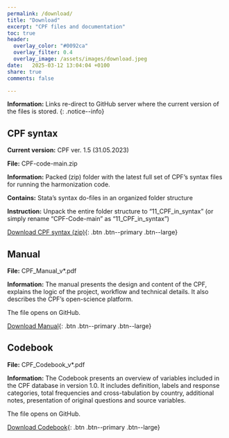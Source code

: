 ```yaml
---
permalink: /download/
title: "Download"
excerpt: "CPF files and documentation"
toc: true
header:
  overlay_color: "#0092ca"
  overlay_filter: 0.4
  overlay_image: /assets/images/download.jpeg
date:   2025-03-12 13:04:04 +0100
share: true 
comments: false

---
```

**Information:** Links re-direct to GitHub server where the current version of the files is stored.
{: .notice--info}

## CPF syntax
**Current version:** CPF ver. 1.5 (31.05.2023)

**File:** CPF-code-main.zip

**Information:** Packed (zip) folder with the latest full set of CPF’s syntax files for running the harmonization code. 

**Contains:** Stata’s syntax do-files in an organized folder structure

**Instruction:** Unpack the entire folder structure to “11_CPF_in_syntax” (or simply rename “CPF-Code-main” as “11_CPF_in_syntax”)

[Download CPF syntax (zip)](https://github.com/cpfdata/CPF-Code/archive/main.zip){: .btn .btn--primary .btn--large}


## Manual
**File:** CPF_Manual_v*.pdf

**Information:** The manual presents the design and content of the CPF, explains the logic of the project, workflow and technical details. It also describes the CPF’s open-science platform.

The file opens on GitHub.

[Download Manual](https://github.com/cpfdata/CPF-Documentation/blob/main/CPF_manual%20v1.5.pdf){: .btn .btn--primary .btn--large}


## Codebook
**File:**  CPF_Codebook_v*.pdf

**Information:** The Codebook presents an overview of variables included in the CPF database in version 1.0. It includes definition, labels and response categories, total frequencies and cross-tabulation by country, additional notes, presentation of original questions and source variables. 

The file opens on GitHub.

[Download Codebook](https://github.com/cpfdata/CPF-Documentation/blob/main/CPF_Codebook_v1.5.pdf){: .btn .btn--primary .btn--large}



